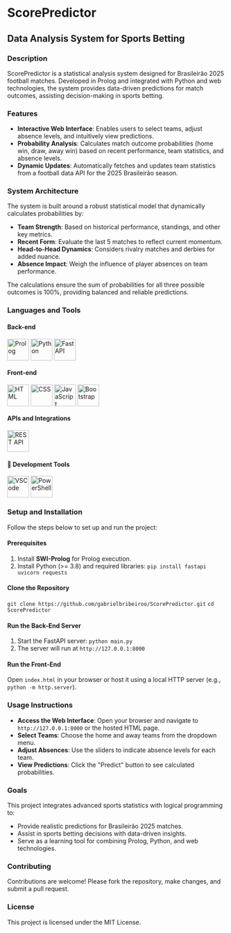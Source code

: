 # ScorePredictor

## **Data Analysis System for Sports Betting**

### **Description**
ScorePredictor is a statistical analysis system designed for Brasileirão 2025 football matches. Developed in Prolog and integrated with Python and web technologies, the system provides data-driven predictions for match outcomes, assisting decision-making in sports betting.

### **Features**
- **Interactive Web Interface**: Enables users to select teams, adjust absence levels, and intuitively view predictions.
- **Probability Analysis**: Calculates match outcome probabilities (home win, draw, away win) based on recent performance, team statistics, and absence levels.
- **Dynamic Updates**: Automatically fetches and updates team statistics from a football data API for the 2025 Brasileirão season.

### **System Architecture**
The system is built around a robust statistical model that dynamically calculates probabilities by:
- **Team Strength**: Based on historical performance, standings, and other key metrics.
- **Recent Form**: Evaluate the last 5 matches to reflect current momentum.
- **Head-to-Head Dynamics**: Considers rivalry matches and derbies for added nuance.
- **Absence Impact**: Weigh the influence of player absences on team performance.

The calculations ensure the sum of probabilities for all three possible outcomes is 100%, providing balanced and reliable predictions.

### **Languages and Tools**
#### **Back-end**
<div style="display: inline_block"><cbr>
  <img align="top" alt="Prolog" height="50" width="50" src="https://cdn.jsdelivr.net/gh/devicons/devicon/icons/prolog/prolog-original.svg" />
  <img align="top" alt="Python" height="50" width="50" src="https://cdn.jsdelivr.net/gh/devicons/devicon/icons/python/python-original.svg" />
  <img align="top" alt="FastAPI" height="50" width="50" src="https://cdn.jsdelivr.net/gh/devicons/devicon/icons/fastapi/fastapi-original.svg" />
</div>

#### **Front-end**
<div style="display: inline_block"><cbr>
  <img align="top" alt="HTML" height="50" width="50" src="https://cdn.jsdelivr.net/gh/devicons/devicon/icons/html5/html5-original.svg" />
  <img align="top" alt="CSS" height="50" width="50" src="https://cdn.jsdelivr.net/gh/devicons/devicon/icons/css3/css3-original.svg" />
  <img align="top" alt="JavaScript" height="50" width="50" src="https://cdn.jsdelivr.net/gh/devicons/devicon/icons/javascript/javascript-original.svg" />
  <img align="top" alt="Bootstrap" height="50" width="50" src="https://cdn.jsdelivr.net/gh/devicons/devicon/icons/bootstrap/bootstrap-original.svg" />
</div>

#### **APIs and Integrations**
<div style="display: inline_block"><cbr>
  <img align="top" alt="REST API" height="50" width="50" src="https://img.icons8.com/fluency/48/api.png" />
</div>

#### **🔧 Development Tools**
<div style="display: inline_block"><cbr>
  <img align="top" alt="VSCode" height="50" width="50" src="https://cdn.jsdelivr.net/gh/devicons/devicon/icons/vscode/vscode-original.svg" />
  <img align="top" alt="PowerShell" height="50" width="50" src="https://cdn.jsdelivr.net/gh/devicons/devicon/icons/powershell/powershell-original.svg" />
</div>


### **Setup and Installation**
Follow the steps below to set up and run the project:

#### **Prerequisites**
1. Install **SWI-Prolog** for Prolog execution.
2. Install Python (>= 3.8) and required libraries: ```pip install fastapi uvicorn requests```

#### **Clone the Repository**
```git clone https://github.com/gabrielbribeiroo/ScorePredictor.git```
```cd ScorePredictor```

#### **Run the Back-End Server**
1. Start the FastAPI server: ```python main.py```
2. The server will run at ```http://127.0.0.1:8000```

#### **Run the Front-End**
Open ```index.html``` in your browser or host it using a local HTTP server (e.g., ```python -m http.server```).


### **Usage Instructions**
- **Access the Web Interface**: Open your browser and navigate to ```http://127.0.0.1:8000``` or the hosted HTML page.
- **Select Teams**: Choose the home and away teams from the dropdown menu.
- **Adjust Absences**: Use the sliders to indicate absence levels for each team.
- **View Predictions**: Click the "Predict" button to see calculated probabilities.


### **Goals**
This project integrates advanced sports statistics with logical programming to:
- Provide realistic predictions for Brasileirão 2025 matches.
- Assist in sports betting decisions with data-driven insights.
- Serve as a learning tool for combining Prolog, Python, and web technologies.


### **Contributing**
Contributions are welcome! Please fork the repository, make changes, and submit a pull request.

### **License**
This project is licensed under the MIT License.
